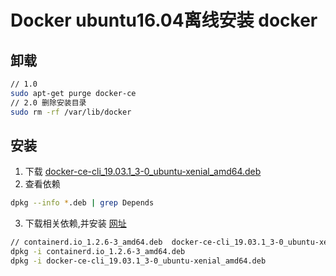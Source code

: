 # Docker ubuntu16.04离线安装 docker
## 卸载
```bash
// 1.0
sudo apt-get purge docker-ce
// 2.0 删除安装目录
sudo rm -rf /var/lib/docker
```
## 安装
1. 下载
[docker-ce-cli_19.03.1_3-0_ubuntu-xenial_amd64.deb](https://download.docker.com/linux/ubuntu/dists/xenial/pool/stable/amd64/)
2. 查看依赖
```bash
dpkg --info *.deb | grep Depends
```
3. 下载相关依赖,并安装 [网址](https://ubuntu.pkgs.org)
```bash
// containerd.io_1.2.6-3_amd64.deb  docker-ce-cli_19.03.1_3-0_ubuntu-xenial_amd64.deb
dpkg -i containerd.io_1.2.6-3_amd64.deb
dpkg -i docker-ce-cli_19.03.1_3-0_ubuntu-xenial_amd64.deb
```
